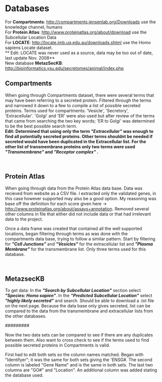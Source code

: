 # Databases
For **Compartments**: <http://compartments.jensenlab.org/Downloads> use the knowledge channel, humans <br>
For **Protein Atlas**: <http://www.proteinatlas.org/about/download> use the Subcellular Location Data <br>
For **LOCATE**: <http://locate.imb.uq.edu.au/downloads.shtml> use the Homo sapiens Locate dataset. <br>
** Edit: LOCATE was never used as a source, data may be too out of date, last update Nov. 2008** <br>
New database **MetazSecKB**: <http://bioinformatics.ysu.edu/secretomes/animal/index.php> 

## Compartments
When going through Compartments dataset, there were several terms that may have been referring to a secreted protein. Filtered through the terms and narrowed it down to a few to compile a list of possible secreted proteins.
Terms used for compartments: 'Vesicle', 'Secretory', 'Extracellular'. 'Golgi' and 'ER' were also used but after review of the terms that came from searching the two key words; 'ER to Golgi' was determined to be the best possible search term. <br>
**Edit: Determined that using only the term ***"Extracellular"*** was enough to find all potentially secreted proteins. Other terms shouldnt be needed if secreted would have been duplicated in the Extracellular list. For the other list of transmembrane proteins only two terms were used ***"Transmembrane"*** and ***"Receptor complex"*** .** 

<br>

## Protein Atlas
When going through data from the Protein Atlas data base. Data was recieved from website as a CSV file. I extracted only the validated genes, in this case however supported may also be a good option. My reasoning was base off the definition for each score given here -> <http://www.proteinatlas.org/about/assays+annotation>. Removed several other columns in file that either did not include data or that had irrelevant data to the project. 

Once a data frame was created that contained all the well supported locations, began filtering through terms as was done with the compartments data base, trying to follow a similar pattern. Start by filtering for ***"Cell Junctions"*** and ***"Vesicles"*** for the extracellular list and ***"Plasma Membrane"*** for the transmembrane list. Only three terms used for this database. 

<br>

## MetazsecKB

To get data: In the ***"Search by Subcellular Location"*** section select ***"Species: Homo sapien"***. In the ***"Predicted Subcellular Location"*** select ***"highly likely secreted"*** and search. Should be able to download a .txt file on the next page. Because the data base only gives secreted, list can be compared to the data from the transmembrane and extracellular lists from the other databases.



#########

Now the two data sets can be compared to see if there are any duplicates between them. Also want to cross check to see if the terms used to find possible secreted proteins in Compartments is valid. 

First had to edit both sets so the column names matched. Began with "Identifyer"; it was the same for both sets giving the 'ENSG#. The second column is labeled "Gene Name" and is the same in both sets. The last two columns are "GO#" and "Location". An additional column was added stating the database used. 
